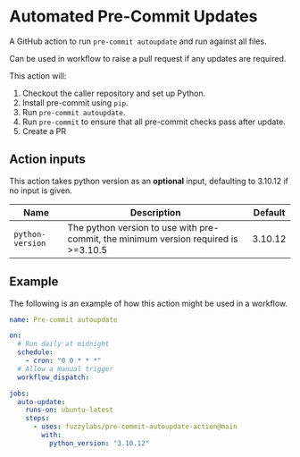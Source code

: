 # Automated Pre-Commit Updates

A GitHub action to run `pre-commit autoupdate` and run against all files.

Can be used in workflow to raise a pull request if any updates are required.

This action will:

1. Checkout the caller repository and set up Python.
2. Install pre-commit using `pip`.
3. Run `pre-commit autoupdate`.
4. Run `pre-commit` to ensure that all pre-commit checks pass after update.
5. Create a PR 

## Action inputs

This action takes python version as an **optional** input, defaulting to 3.10.12 if no input is given.

| Name | Description                                                                         | Default |
| --- |-------------------------------------------------------------------------------------| --- |
| `python-version` | The python version to use with pre-commit, the minimum version required is >=3.10.5 | 3.10.12 |

## Example

The following is an example of how this action might be used in a workflow.

```yaml
name: Pre-commit autoupdate

on: 
  # Run daily at midnight
  schedule:
    - cron: "0 0 * * *"
  # Allow a manual trigger
  workflow_dispatch:

jobs:
  auto-update:
    runs-on: ubuntu-latest
    steps:
      - uses: fuzzylabs/pre-commit-autoupdate-action@main
        with:
          python_version: "3.10.12"
```
